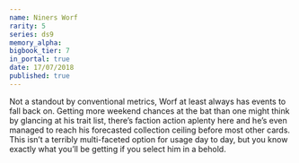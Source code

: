```yaml
---
name: Niners Worf
rarity: 5
series: ds9
memory_alpha:
bigbook_tier: 7
in_portal: true
date: 17/07/2018
published: true
---
```


Not a standout by conventional metrics, Worf at least always has events to fall back on. Getting more weekend chances at the bat than one might think by glancing at his trait list, there’s faction action aplenty here and he’s even managed to reach his forecasted collection ceiling before most other cards. This isn’t a terribly multi-faceted option for usage day to day, but you know exactly what you’ll be getting if you select him in a behold.
